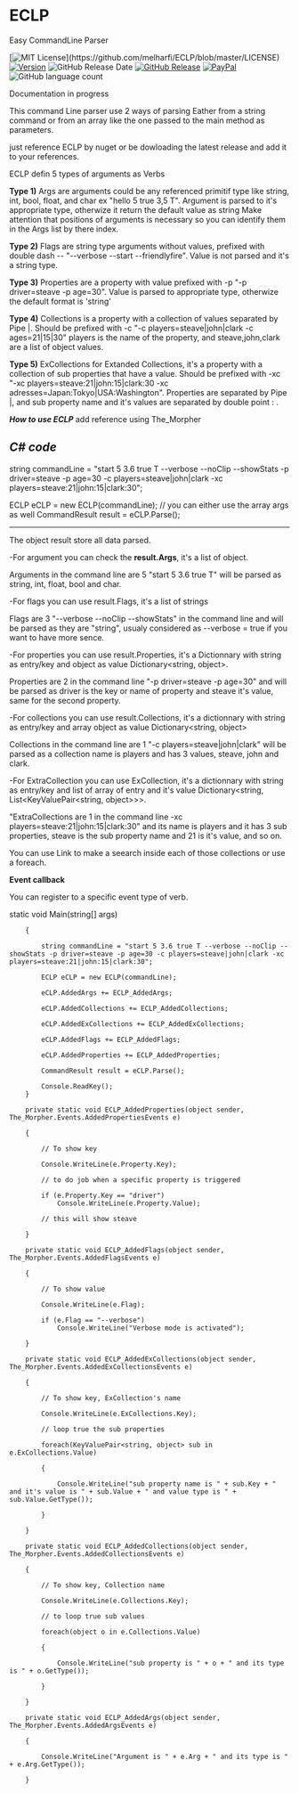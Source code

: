 # ECLP
Easy CommandLine Parser

[![MIT License](https://img.shields.io/apm/l/atomic-design-ui.svg?)](https://github.com/melharfi/ECLP/blob/master/LICENSE)
[![Version](https://badge.fury.io/gh/tterb%2FHyde.svg)](https://github.com/melharfi/ECLP)
![GitHub Release Date](https://img.shields.io/github/release-date/melharfi/ECLP?color=Green)
[![GitHub Release](https://img.shields.io/github/v/release/melharfi/ECLP)](https://github.com/melharfi/ECLP/releases) 
[![PayPal](https://img.shields.io/badge/paypal-donate-yellow.svg)](https://www.paypal.com/cgi-bin/webscr?cmd=_s-xclick&hosted_button_id=VN92ND2CDMX92)
![GitHub language count](https://img.shields.io/github/languages/count/melharfi/ECLP?color=red)

Documentation in progress

This command Line parser use 2 ways of parsing
Eather from a string command or from an array like the one passed to the main method as parameters.

just reference ECLP by nuget or be dowloading the latest release and add it to your references.

ECLP defin 5 types of arguments as Verbs

**Type 1)** Args are arguments could be any referenced primitif type like string, int, bool, float, and char ex "hello 5 true 3,5 T".
Argument is parsed to it's appropriate type, otherwize it return the default value as string
Make attention that positions of arguments is necessary so you can identify them in the Args list by there index.

**Type 2)** Flags are string type arguments without values, prefixed with double dash -- "--verbose --start --friendlyfire".
Value is not parsed and it's a string type.

**Type 3)** Properties are a property with value prefixed with -p "-p driver=steave -p age=30".
Value is parsed to appropriate type, otherwize the default format is 'string'

**Type 4)** Collections is a property with a collection of values separated by Pipe |.
Should be prefixed with -c "-c players=steave|john|clark -c ages=21|15|30" players is the name of the property, and steave,john,clark are a list of object values.

**Type 5)** ExCollections for Extanded Collections, it's a property with a collection of sub properties that have a value.
Should be prefixed with -xc "-xc players=steave:21|john:15|clark:30 -xc adresses=Japan:Tokyo|USA:Washington".
Properties are separated by Pipe |, and sub property name and it's values are separated by double point : .

***How to use ECLP***
add reference using The_Morpher

***C# code***
--------------------------------
string commandLine = "start 5 3.6 true T --verbose --noClip --showStats -p driver=steave -p age=30 -c players=steave|john|clark -xc players=steave:21|john:15|clark:30";

ECLP eCLP = new ECLP(commandLine);
// you can either use the array args as well
CommandResult result = eCLP.Parse();

-------------------------------

The object result store all data parsed.

-For argument you can check the **result.Args**, it's a list of object.

Arguments in the command line are 5 "start 5 3.6 true T" will be parsed as string, int, float, bool and char.

-For flags you can use result.Flags, it's a list of strings

Flags are 3 "--verbose --noClip --showStats" in the command line and will be parsed as they are "string", usualy considered as --verbose = true if you want to have more sence.

-For properties you can use result.Properties, it's a Dictionnary with string as entry/key and object as value Dictionary<string, object>.

Properties are 2 in the command line "-p driver=steave -p age=30" and will be parsed as driver is the key or name of property and steave it's value, same for the second property.

-For collections you can use result.Collections, it's a dictionnary with string as entry/key and array object as value Dictionary<string, object>

Collections in the command  line are 1 "-c players=steave|john|clark" will be parsed as a collection name is players and has 3 values, steave, john and clark.

-For ExtraCollection you can use ExCollection, it's a dictionnary with string as entry/key and list of array of entry and it's value Dictionary<string, List<KeyValuePair<string, object>>>.

"ExtraCollections are 1 in the command line -xc players=steave:21|john:15|clark:30" and its name is players and it has 3 sub properties, steave is the sub property name and 21 is it's value, and so on.

You can use Link to make a seearch inside each of those collections or use a foreach.

**Event callback**

You can register to a specific event type of verb.

static void Main(string[] args)

        {
        
            string commandLine = "start 5 3.6 true T --verbose --noClip --showStats -p driver=steave -p age=30 -c players=steave|john|clark -xc players=steave:21|john:15|clark:30";

            ECLP eCLP = new ECLP(commandLine);
            
            eCLP.AddedArgs += ECLP_AddedArgs;
            
            eCLP.AddedCollections += ECLP_AddedCollections;
            
            eCLP.AddedExCollections += ECLP_AddedExCollections;
            
            eCLP.AddedFlags += ECLP_AddedFlags;
            
            eCLP.AddedProperties += ECLP_AddedProperties;
            
            CommandResult result = eCLP.Parse();

            Console.ReadKey();
        }

        private static void ECLP_AddedProperties(object sender, The_Morpher.Events.AddedPropertiesEvents e)
        
        {
        
            // To show key
            
            Console.WriteLine(e.Property.Key);

            // to do job when a specific property is triggered
            
            if (e.Property.Key == "driver")
                Console.WriteLine(e.Property.Value);
                
            // this will show steave
            
        }

        private static void ECLP_AddedFlags(object sender, The_Morpher.Events.AddedFlagsEvents e)
        
        {
        
            // To show value
            
            Console.WriteLine(e.Flag);

            if (e.Flag == "--verbose")
                Console.WriteLine("Verbose mode is activated");
                
        }

        private static void ECLP_AddedExCollections(object sender, The_Morpher.Events.AddedExCollectionsEvents e)
        
        {
        
            // To show key, ExCollection's name
            
            Console.WriteLine(e.ExCollections.Key);

            // loop true the sub properties
            
            foreach(KeyValuePair<string, object> sub in e.ExCollections.Value)
            
            {
            
                Console.WriteLine("sub property name is " + sub.Key + " and it's value is " + sub.Value + " and value type is " + sub.Value.GetType());
                
            }
            
        }

        private static void ECLP_AddedCollections(object sender, The_Morpher.Events.AddedCollectionsEvents e)
        
        {
        
            // To show key, Collection name
            
            Console.WriteLine(e.Collections.Key);

            // to loop true sub values
            
            foreach(object o in e.Collections.Value)
            
            {
            
                Console.WriteLine("sub property is " + o + " and its type is " + o.GetType());
                
            }
            
        }

        private static void ECLP_AddedArgs(object sender, The_Morpher.Events.AddedArgsEvents e)
        
        {
        
            Console.WriteLine("Argument is " + e.Arg + " and its type is " + e.Arg.GetType());
            
        }

